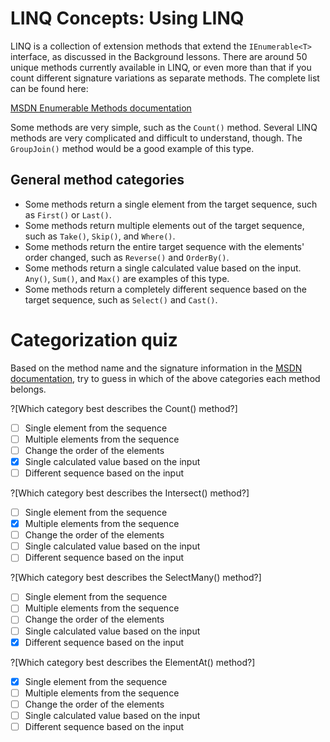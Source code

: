 [//]: # (GENERATED FILE -- DO NOT EDIT)
# LINQ Concepts: Using LINQ

LINQ is a collection of extension methods that extend the `IEnumerable<T>` interface, as discussed in the Background lessons. There are around 50 unique methods currently available in LINQ, or even more than that if you count different signature variations as separate methods. The complete list can be found here:

[MSDN Enumerable Methods documentation](https://msdn.microsoft.com/en-us/library/system.linq.enumerable_methods%28v=vs.110%29.aspx)

Some methods are very simple, such as the `Count()` method. Several LINQ methods are very complicated and difficult to understand, though. The `GroupJoin()` method would be a good example of this type.

## General method categories
 - Some methods return a single element from the target sequence, such as `First()` or `Last()`.
 - Some methods return multiple elements out of the target sequence, such as `Take()`, `Skip()`, and `Where()`.
 - Some methods return the entire target sequence with the elements' order changed, such as `Reverse()` and `OrderBy()`.
 - Some methods return a single calculated value based on the input. `Any()`, `Sum()`, and `Max()` are examples of this type.
 - Some methods return a completely different sequence based on the target sequence, such as `Select()` and `Cast()`.

# Categorization quiz
Based on the method name and the signature information in the [MSDN documentation](https://msdn.microsoft.com/en-us/library/system.linq.enumerable_methods%28v=vs.110%29.aspx), try to guess in which of the above categories each method belongs.

?[Which category best describes the Count() method?]
 - [ ] Single element from the sequence
 - [ ] Multiple elements from the sequence
 - [ ] Change the order of the elements
 - [x] Single calculated value based on the input
 - [ ] Different sequence based on the input

?[Which category best describes the Intersect() method?]
 - [ ] Single element from the sequence
 - [x] Multiple elements from the sequence
 - [ ] Change the order of the elements
 - [ ] Single calculated value based on the input
 - [ ] Different sequence based on the input

?[Which category best describes the SelectMany() method?]
 - [ ] Single element from the sequence
 - [ ] Multiple elements from the sequence
 - [ ] Change the order of the elements
 - [ ] Single calculated value based on the input
 - [x] Different sequence based on the input

?[Which category best describes the ElementAt() method?]
 - [x] Single element from the sequence
 - [ ] Multiple elements from the sequence
 - [ ] Change the order of the elements
 - [ ] Single calculated value based on the input
 - [ ] Different sequence based on the input
